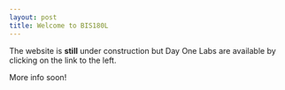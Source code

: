 ```yaml
---
layout: post
title: Welcome to BIS180L
---
```


The website is __still__ under construction but Day One Labs are available by clicking on the link to the left.

More info soon!
